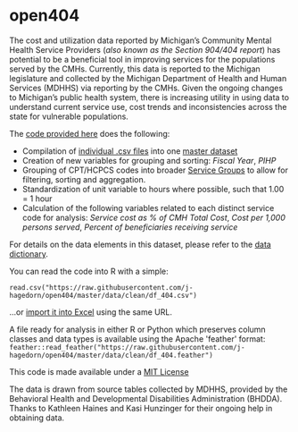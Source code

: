 open404
=======
The cost and utilization data reported by Michigan’s Community Mental Health Service Providers (*also known as the Section 904/404 report*) has potential to be a beneficial tool in improving services for the populations served by the CMHs.  Currently, this data is reported to the Michigan legislature and collected by the Michigan Department of Health and Human Services (MDHHS) via reporting by the CMHs.  Given the ongoing changes to Michigan’s public health system, there is increasing utility in using data to understand current service use, cost trends and inconsistencies across the state for vulnerable populations.  

The [code provided here](https://github.com/j-hagedorn/open404/tree/master/404code) does the following:

* Compilation of [individual .csv files](https://github.com/j-hagedorn/open404/tree/master/data/raw) into one [master dataset](https://github.com/j-hagedorn/open404/blob/master/data/clean/Master.csv)
* Creation of new variables for grouping and sorting: _Fiscal Year_, _PIHP_
* Grouping of CPT/HCPCS codes into broader [Service Groups](https://github.com/j-hagedorn/open404/blob/master/data/clean/svc_grps.csv) to allow for filtering, sorting and aggregation. 
* Standardization of unit variable to hours where possible, such that 1.00 = 1 hour
* Calculation of the following variables related to each distinct service code for analysis: 
_Service cost as % of CMH Total Cost_, _Cost per 1,000 persons served_, _Percent of beneficiaries receiving service_

For details on the data elements in this dataset, please refer to the [data dictionary](https://github.com/j-hagedorn/open404/blob/master/data/clean/404DataDictionary.md).

You can read the code into R with a simple:

`read.csv("https://raw.githubusercontent.com/j-hagedorn/open404/master/data/clean/df_404.csv")`

...or [import it into Excel](https://support.office.com/en-za/article/Import-or-export-text-txt-or-csv-files-5250ac4c-663c-47ce-937b-339e391393ba) using the same URL.

A file ready for analysis in either R or Python which preserves column classes and data types is available using the Apache 'feather' format:
`feather::read_feather("https://raw.githubusercontent.com/j-hagedorn/open404/master/data/clean/df_404.feather")`

This code is made available under a [MIT License](http://opensource.org/licenses/MIT)

The data is drawn from source tables collected by MDHHS, provided by the Behavioral Health and Developmental Disabilities Administration (BHDDA).  Thanks to Kathleen Haines and Kasi Hunzinger for their ongoing help in obtaining data.
